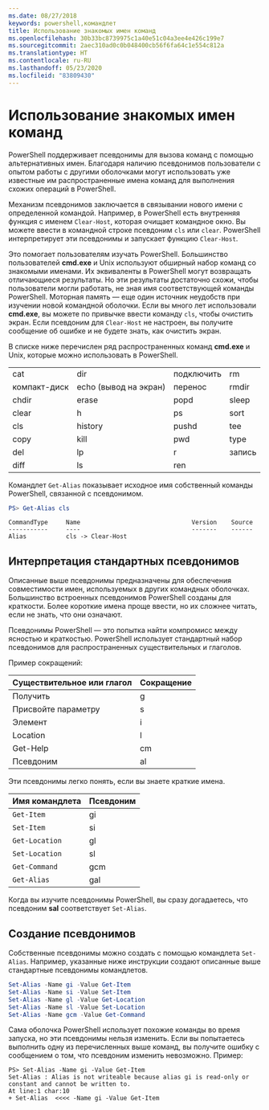 ```yaml
---
ms.date: 08/27/2018
keywords: powershell,командлет
title: Использование знакомых имен команд
ms.openlocfilehash: 30b33bc8739975c1a40e51c04a3ee4e426c199e7
ms.sourcegitcommit: 2aec310ad0c0b048400cb56f6fa64c1e554c812a
ms.translationtype: HT
ms.contentlocale: ru-RU
ms.lasthandoff: 05/23/2020
ms.locfileid: "83809430"
---
```

# <a name="using-familiar-command-names"></a>Использование знакомых имен команд

PowerShell поддерживает псевдонимы для вызова команд с помощью альтернативных имен. Благодаря наличию псевдонимов пользователи с опытом работы с другими оболочками могут использовать уже известные им распространенные имена команд для выполнения схожих операций в PowerShell.

Механизм псевдонимов заключается в связывании нового имени с определенной командой. Например, в PowerShell есть внутренняя функция с именем `Clear-Host`, которая очищает командное окно. Вы можете ввести в командной строке псевдоним `cls` или `clear`. PowerShell интерпретирует эти псевдонимы и запускает функцию `Clear-Host`.

Это помогает пользователям изучать PowerShell. Большинство пользователей **cmd.exe** и Unix используют обширный набор команд со знакомыми именами. Их эквиваленты в PowerShell могут возвращать отличающиеся результаты. Но эти результаты достаточно схожи, чтобы пользователи могли работать, не зная имя соответствующей команды PowerShell. Моторная память — еще один источник неудобств при изучении новой командной оболочки. Если вы много лет использовали **cmd.exe**, вы можете по привычке ввести команду `cls`, чтобы очистить экран. Если псевдоним для `Clear-Host` не настроен, вы получите сообщение об ошибке и не будете знать, как очистить экран.

В списке ниже перечислен ряд распространенных команд **cmd.exe** и Unix, которые можно использовать в PowerShell.

|||||
|-|-|-|-|
|cat|dir|подключить|rm|
|компакт-диск|echo (вывод на экран)|перенос|rmdir|
|chdir|erase|popd|sleep|
|clear|h|ps|sort|
|cls|history|pushd|tee|
|copy|kill|pwd|type|
|del|lp|r|запись|
|diff|ls|ren||

Командлет `Get-Alias` показывает исходное имя собственный команды PowerShell, связанной с псевдонимом.

```powershell
PS> Get-Alias cls
```

```Output
CommandType     Name                               Version    Source
-----------     ----                               -------    ------
Alias           cls -> Clear-Host
```

## <a name="interpreting-standard-aliases"></a>Интерпретация стандартных псевдонимов

Описанные выше псевдонимы предназначены для обеспечения совместимости имен, используемых в других командных оболочках.
Большинство встроенных псевдонимов PowerShell созданы для краткости. Более короткие имена проще ввести, но их сложнее читать, если не знать, что они означают.

Псевдонимы PowerShell — это попытка найти компромисс между ясностью и краткостью. PowerShell использует стандартный набор псевдонимов для распространенных существительных и глаголов.

Пример сокращений:

| Существительное или глагол | Сокращение |
|--------------|--------------|
| Получить          | g            |
| Присвойте параметру          | s            |
| Элемент         | i            |
| Location     | l            |
| Get-Help      | cm           |
| Псевдоним        | al           |

Эти псевдонимы легко понять, если вы знаете краткие имена.

| Имя командлета    | Псевдоним |
|----------------|-------|
| `Get-Item`     | gi    |
| `Set-Item`     | si    |
| `Get-Location` | gl    |
| `Set-Location` | sl    |
| `Get-Command`  | gcm   |
| `Get-Alias`    | gal   |

Когда вы изучите псевдонимы PowerShell, вы сразу догадаетесь, что псевдоним **sal** соответствует `Set-Alias`.

## <a name="creating-new-aliases"></a>Создание псевдонимов

Собственные псевдонимы можно создать с помощью командлета `Set-Alias`. Например, указанные ниже инструкции создают описанные выше стандартные псевдонимы командлетов.

```powershell
Set-Alias -Name gi -Value Get-Item
Set-Alias -Name si -Value Set-Item
Set-Alias -Name gl -Value Get-Location
Set-Alias -Name sl -Value Set-Location
Set-Alias -Name gcm -Value Get-Command
```

Сама оболочка PowerShell использует похожие команды во время запуска, но эти псевдонимы нельзя изменить.
Если вы попытаетесь выполнить одну из перечисленных выше команд, вы получите ошибку с сообщением о том, что псевдоним изменить невозможно. Пример:

```
PS> Set-Alias -Name gi -Value Get-Item
Set-Alias : Alias is not writeable because alias gi is read-only or constant and cannot be written to.
At line:1 char:10
+ Set-Alias  <<<< -Name gi -Value Get-Item
```
